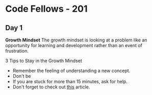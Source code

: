 # Code Fellows - 201

## Day 1

**Growth Mindset**
The growth mindset is looking at a problem like an opportunity for learning and development rather than an event of frustration. 

3 Tips to Stay in the Growth Mindset
- Remember the feeling of understanding a new concept.
- Don't be 
- If you are stuck for more than 15 minutes, ask for help.
- Don't forget to check out [this](https://www.atlassian.com/blog/inside-atlassian/growth-mindset) article.
